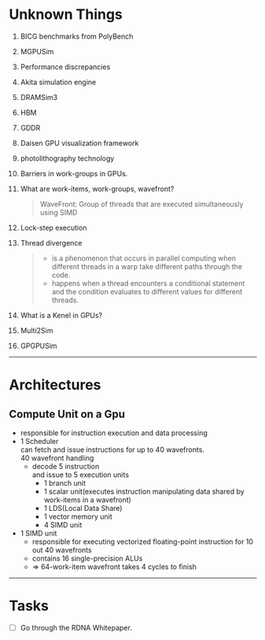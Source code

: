 # Unknown Things

1. BICG benchmarks from PolyBench
2. MGPUSim
3. Performance discrepancies
4. Akita simulation engine
5. DRAMSim3
6. HBM
7. GDDR
8. Daisen GPU visualization framework
9. photolithography technology
10. Barriers in work-groups in GPUs.
11. What are work-items, work-groups, wavefront?

	 > WaveFront: Group of threads that are executed simultaneously using SIMD

12. Lock-step execution
13. Thread divergence

	 > - is a phenomenon that occurs in parallel computing when different threads in a warp take different paths through the code.
	 > - happens when a thread encounters a conditional statement and the condition evaluates to different values for different threads.

14. What is a Kenel in GPUs?
15. Multi2Sim
16. GPGPUSim
---

# Architectures

## Compute Unit on a Gpu

- responsible for instruction execution and data processing
- 1 Scheduler  
  can fetch and issue instructions for up to 40 wavefronts.  
  40 wavefront handling
	- decode 5 instruction  
	  and issue to 5 execution units
		- 1 branch unit
		- 1 scalar unit(executes instruction manipulating data shared by work-items in a wavefront)
		- 1 LDS(Local Data Share)
		- 1 vector memory unit
		- 4 SIMD unit
- 1 SIMD unit
	- responsible for executing vectorized floating-point instruction for 10 out 40 wavefronts
	- contains 16 single-precision ALUs
	- => 64-work-item wavefront takes 4 cycles to finish

---

# Tasks

- [ ] Go through the RDNA Whitepaper.
